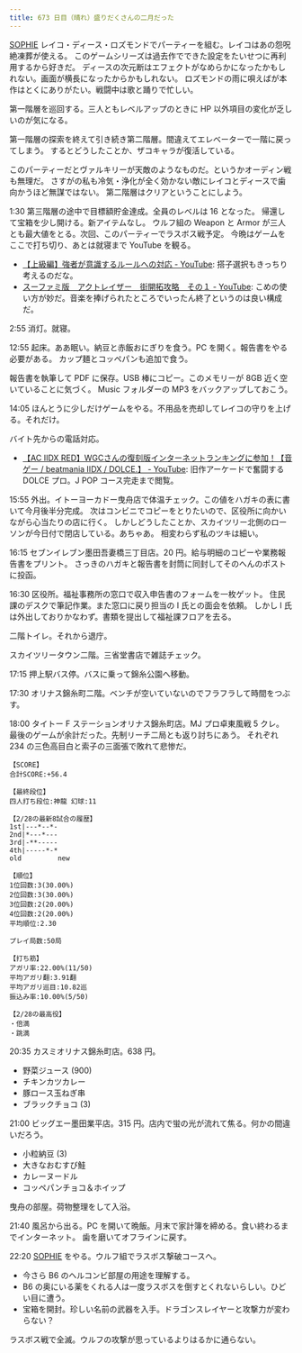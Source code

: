 ```yaml
---
title: 673 日目（晴れ）盛りだくさんの二月だった
---
```


[SOPHIE][dtp22] レイコ・ディース・ロズモンドでパーティーを組む。レイコはあの怨呪絶凍葬が使える。
このゲームシリーズは過去作でできた設定をたいせつに再利用するから好きだ。
ディースの次元断はエフェクトがなめらかになったかもしれない。画面が横長になったからかもしれない。
ロズモンドの雨に唄えばが本作はとくにありがたい。戦闘中は歌と踊りで忙しい。

第一階層を巡回する。三人ともレベルアップのときに HP 以外項目の変化が乏しいのが気になる。

第一階層の探索を終えて引き続き第二階層。間違えてエレベーターで一階に戻ってしまう。
するとどうしたことか、ザコキャラが復活している。

このパーティーだとヴァルキリーが天敵のようなものだ。というかオーディン戦も無理だ。
さすがの私も冷気・浄化が全く効かない敵にレイコとディースで歯向かうほど無謀ではない。
第二階層はクリアということにしよう。

1:30 第三階層の途中で目標額貯金達成。全員のレベルは 16 となった。
帰還して宝箱を少し開ける。新アイテムなし。
ウルフ組の Weapon と Armor が三人とも最大値をとる。次回、このパーティーでラスボス戦予定。
今晩はゲームをここで打ち切り、あとは就寝まで YouTube を観る。

* [【上級編】強者が意識するルールへの対応 - YouTube](https://www.youtube.com/watch?v=M4SEBT-f4Qc):
  搭子選択もきっちり考えるのだな。
* [スーファミ版　アクトレイザー　街開拓攻略　その１ - YouTube](https://www.youtube.com/watch?v=ubiRE-9FupY):
  こめの使い方が妙だ。音楽を捧げられたところでいったん終了というのは良い構成だ。

2:55 消灯。就寝。

12:55 起床。ああ眠い。納豆と赤飯おにぎりを食う。PC を開く。報告書をやる必要がある。
カップ麺とコッペパンも追加で食う。

報告書を執筆して PDF に保存。USB 棒にコピー。このメモリーが 8GB 近く空いていることに気づく。
Music フォルダーの MP3 をバックアップしておこう。

14:05 ほんとうに少しだけゲームをやる。不用品を売却してレイコの守りを上げる。それだけ。

バイト先からの電話対応。

* [【AC IIDX RED】WGCさんの復刻版インターネットランキングに参加！【音ゲー / beatmania IIDX / DOLCE.】 - YouTube](https://www.youtube.com/watch?v=b01kmje3HjQ):
  旧作アーケードで奮闘する DOLCE プロ。J POP コース完走まで閲覧。

15:55 外出。イトーヨーカドー曳舟店で体温チェック。この値をハガキの表に書いて今月後半分完成。
次はコンビニでコピーをとりたいので、区役所に向かいながら心当たりの店に行く。
しかしどうしたことか、スカイツリー北側のローソンが今日付で閉店している。あちゃあ。
相変わらず私のツキは細い。

16:15 セブンイレブン墨田吾妻橋三丁目店。20 円。給与明細のコピーや業務報告書をプリント。
さっきのハガキと報告書を封筒に同封してそのへんのポストに投函。

16:30 区役所。福祉事務所の窓口で収入申告書のフォームを一枚ゲット。
住民課のデスクで筆記作業。また窓口に戻り担当の I 氏との面会を依頼。
しかし I 氏は外出しておりかなわず。書類を提出して福祉課フロアを去る。

二階トイレ。それから退庁。

スカイツリータウン二階。三省堂書店で雑誌チェック。

17:15 押上駅バス停。バスに乗って錦糸公園へ移動。

17:30 オリナス錦糸町二階。ベンチが空いていないのでフラフラして時間をつぶす。

18:00 タイトー F ステーションオリナス錦糸町店。MJ プロ卓東風戦 5 クレ。
最後のゲームが余計だった。先制リーチ二局とも返り討ちにあう。
それぞれ 234 の三色高目白と索子の三面張で敗れて悲惨だ。

```text
【SCORE】
合計SCORE:+56.4

【最終段位】
四人打ち段位:神龍 幻球:11

【2/28の最新8試合の履歴】
1st|---*--*-
2nd|*---*---
3rd|-**-----
4th|-----*-*
old         new

【順位】
1位回数:3(30.00%)
2位回数:3(30.00%)
3位回数:2(20.00%)
4位回数:2(20.00%)
平均順位:2.30

プレイ局数:50局

【打ち筋】
アガリ率:22.00%(11/50)
平均アガリ翻:3.91翻
平均アガリ巡目:10.82巡
振込み率:10.00%(5/50)

【2/28の最高役】
・倍満
・跳満
```

20:35 カスミオリナス錦糸町店。638 円。

* 野菜ジュース (900)
* チキンカツカレー
* 豚ロース玉ねぎ串
* ブラックチョコ (3)

21:00 ビッグエー墨田業平店。315 円。店内で蛍の光が流れて焦る。何かの間違いだろう。

* 小粒納豆 (3)
* 大きなおむすび鮭
* カレーヌードル
* コッペパンチョコ＆ホイップ

曳舟の部屋。荷物整理をして入浴。

21:40 風呂から出る。PC を開いて晩飯。月末で家計簿を締める。食い終わるまでインターネット。
歯を磨いてオフラインに戻す。

22:20 [SOPHIE][dtp22] をやる。ウルフ組でラスボス撃破コースへ。

* 今さら B6 のヘルコンビ部屋の用途を理解する。
* B6 の奥にいる薬をくれる人は一度ラスボスを倒すとくれないらしい。ひどい目に遭う。
* 宝箱を開封。珍しい名前の武器を入手。ドラゴンスレイヤーと攻撃力が変わらない？

ラスボス戦で全滅。ウルフの攻撃が思っているよりはるかに通らない。

[dtp22]: https://wodifes.net/game/show/469
